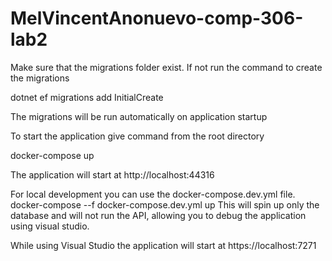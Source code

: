 # MelVincentAnonuevo-comp-306-lab2

Make sure that the migrations folder exist. If not run the command to create the migrations

dotnet ef migrations add InitialCreate

The migrations will be run automatically on application startup

To start the application give command from the root directory

docker-compose up

The application will start at http://localhost:44316

For local development you can use the docker-compose.dev.yml file. docker-compose --f docker-compose.dev.yml up This will spin up only the database and will not run the API, allowing you to debug the application using visual studio.

While using Visual Studio the application will start at https://localhost:7271
